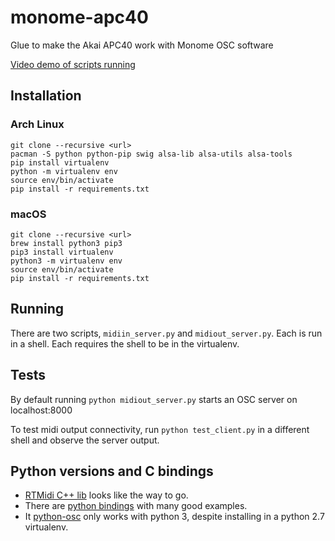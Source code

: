 # monome-apc40
Glue to make the Akai APC40 work with Monome OSC software

[Video demo of scripts running](https://youtu.be/Ahpgsh8qhOI)

## Installation

### Arch Linux

```
git clone --recursive <url>
pacman -S python python-pip swig alsa-lib alsa-utils alsa-tools
pip install virtualenv
python -m virtualenv env
source env/bin/activate
pip install -r requirements.txt
```

### macOS

```
git clone --recursive <url>
brew install python3 pip3
pip3 install virtualenv
python3 -m virtualenv env
source env/bin/activate
pip install -r requirements.txt
```

## Running

There are two scripts, `midiin_server.py` and `midiout_server.py`. Each is run in a shell. Each requires the shell to be in the virtualenv.

## Tests

By default running `python midiout_server.py` starts an OSC server on
localhost:8000

To test midi output connectivity, run `python test_client.py` in a different shell and
observe the server output.

## Python versions and C bindings

* [RTMidi C++ lib](http://www.music.mcgill.ca/~gary/rtmidi/) looks like the way to go. 
* There are [python bindings](https://github.com/SpotlightKid/python-rtmidi) with many good examples.
* It
[python-osc](https://github.com/attwad/python-osc) only works with python 3, despite installing in a python 2.7 virtualenv.
